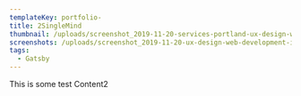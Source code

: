 ```yaml
---
templateKey: portfolio-
title: 2SingleMind
thumbnail: /uploads/screenshot_2019-11-20-services-portland-ux-design-web-development.jpg
screenshots: /uploads/screenshot_2019-11-20-ux-design-web-development-in-portland-or-2-.png
tags:
  - Gatsby
---
```

This is some test Content2
